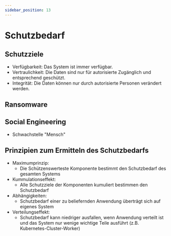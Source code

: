 ```yaml
---
sidebar_position: 13
---
```


# Schutzbedarf

## Schutzziele

- Verfügbarkeit: Das System ist immer verfügbar.
- Vertraulichkeit: Die Daten sind nur für autorisierte Zugänglich und entsprechend geschützt.
- Integrität: Die Daten können nur durch autorisierte Personen verändert werden.

## Ransomware

## Social Engineering

- Schwachstelle "Mensch"

## Prinzipien zum Ermitteln des Schutzbedarfs

- Maximumprinzip:
  - Die Schützenswerteste Komponente bestimmt den Schutzbedarf des gesamten Systems
- Kummulationseffekt:
  - Alle Schutzziele der Komponenten kumuliert bestimmen den Schutzbedarf
- Abhängigkeiten:
  - Schutzbedarf einer zu beliefernden Anwendung überträgt sich auf eigenes System
- Verteilungseffekt:
  - Schutzbedarf kann niedriger ausfallen, wenn Anwendung verteilt ist und das System nur wenige wichtige Teile ausführt (z.B. Kubernetes-Cluster-Worker)
